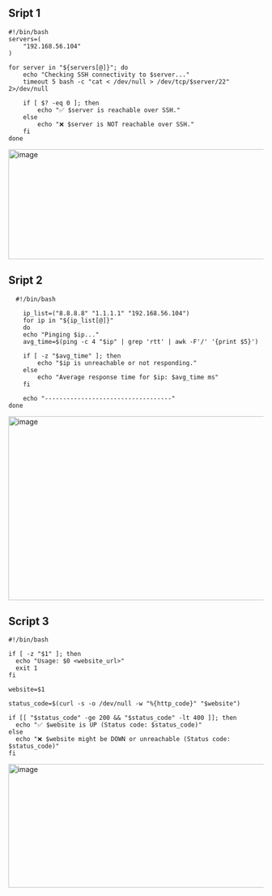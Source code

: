 ## Sript 1
    #!/bin/bash
    servers=(
        "192.168.56.104"
    )
    
    for server in "${servers[@]}"; do
        echo "Checking SSH connectivity to $server..."
        timeout 5 bash -c "cat < /dev/null > /dev/tcp/$server/22" 2>/dev/null
    
        if [ $? -eq 0 ]; then
            echo "✅ $server is reachable over SSH."
        else
            echo "❌ $server is NOT reachable over SSH."
        fi
    done

  <img width="544" height="217" alt="image" src="https://github.com/user-attachments/assets/c1615fd8-129d-4f71-890b-ed7fd42954fd" />

  ## Sript 2
      #!/bin/bash
    
        ip_list=("8.8.8.8" "1.1.1.1" "192.168.56.104")
        for ip in "${ip_list[@]}"
        do
        echo "Pinging $ip..."
        avg_time=$(ping -c 4 "$ip" | grep 'rtt' | awk -F'/' '{print $5}')
        
        if [ -z "$avg_time" ]; then
            echo "$ip is unreachable or not responding."
        else
            echo "Average response time for $ip: $avg_time ms"
        fi
    
        echo "-----------------------------------"
    done

<img width="573" height="363" alt="image" src="https://github.com/user-attachments/assets/29894b77-b4a0-4e6a-ae08-d72d285cb3a5" />

## Script 3

    #!/bin/bash
    
    if [ -z "$1" ]; then
      echo "Usage: $0 <website_url>"
      exit 1
    fi
    
    website=$1
    
    status_code=$(curl -s -o /dev/null -w "%{http_code}" "$website")
    
    if [[ "$status_code" -ge 200 && "$status_code" -lt 400 ]]; then
      echo "✅ $website is UP (Status code: $status_code)"
    else
      echo "❌ $website might be DOWN or unreachable (Status code: $status_code)"
    fi
<img width="688" height="244" alt="image" src="https://github.com/user-attachments/assets/75043be6-8686-47dd-b3d5-579965b1be93" />



